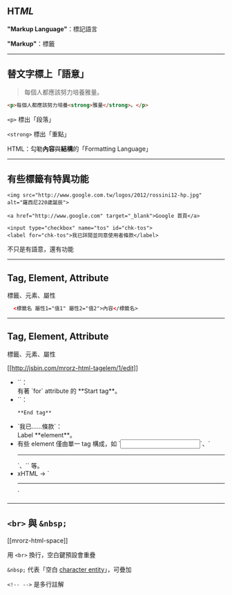 HT*ML*
-----

**"Markup Language"**：標記語言

**"Markup"**：標籤

---

替文字標上「語意」
--------------

> 每個人都應該努力培養雅量。

```html
<p>每個人都應該努力培養<strong>雅量</strong>。</p>
```

`<p>` 標出「段落」

`<strong>` 標出「重點」

HTML：勾勒**內容**與**結構**的「Formatting Language」

---

有些標籤有特異功能
---------------

```
<img src="http://www.google.com.tw/logos/2012/rossini12-hp.jpg" alt="羅西尼220歲誕辰">

<a href="http://www.google.com" target="_blank">Google 首頁</a>

<input type="checkbox" name="tos" id="chk-tos">
<label for="chk-tos">我已詳閱並同意使用者條款</label>
```

<aside class="notes">
  不只是有語意，還有功能
</aside>

---

Tag, Element, Attribute
-----------------------

標籤、元素、屬性

```html
  <標籤名 屬性1="值1" 屬性2="值2">內容</標籤名>
```

---

Tag, Element, Attribute
-----------------------
標籤、元素、屬性

[[http://jsbin.com/mrorz-html-tagelem/1/edit]]

<ul>
  <li class="fragment">
    `<label for="chk-tos">`：<br>
    有著 `for` attribute 的 **Start tag**。
  </li>
  <li class="fragment">
    `</label>`：

    **End tag**
  </li>
  <li class="fragment">
    `<label for="chk-tos">我已……條款</label>`：<br>
    Label **element**。
  </li>
  <li class="fragment">
    有些 element 僅由單一 tag 構成，如 `<input>`、`<hr>`、`<img>` 等。
  </li>
  <li class="fragment">
    xHTML → `<hr />`
  </li>
</ul>

---

`<br>` 與 `&nbsp;`
-----------------
[[mrorz-html-space]]

用 `<br>` 換行，空白鍵預設會重疊

`&nbsp;` 代表「空白 [character entity](http://www.w3.org/TR/html5/named-character-references.html#named-character-references)」，可疊加

`<!-- -->` 是多行註解
